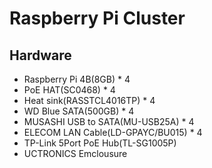 # Raspberry Pi Cluster
## Hardware
- Raspberry Pi 4B(8GB) * 4
- PoE HAT(SC0468) * 4
- Heat sink(RASSTCL4016TP) * 4
- WD Blue SATA(500GB) * 4
- MUSASHI USB to SATA(MU-USB25A) * 4
- ELECOM LAN Cable(LD-GPAYC/BU015) * 4
- TP-Link 5Port PoE Hub(TL-SG1005P)
- UCTRONICS Emclousure
